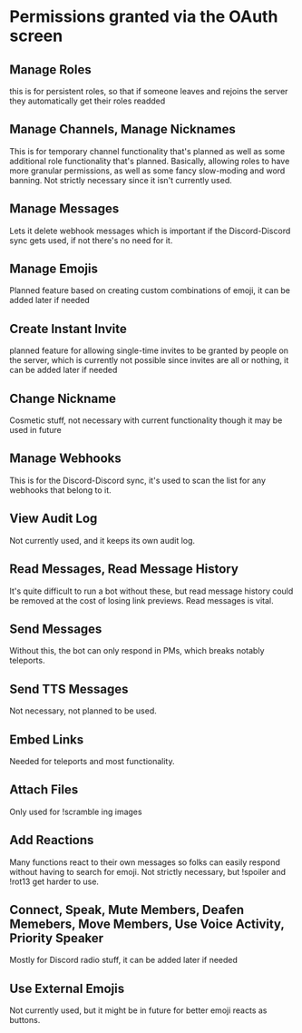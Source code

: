 # Permissions granted via the OAuth screen

## Manage Roles

this is for persistent roles, so that if someone leaves and rejoins the server they automatically get their roles readded

## Manage Channels, Manage Nicknames

This is for temporary channel functionality that's planned as well as some additional role functionality that's planned. Basically, allowing roles to have more granular permissions, as well as some fancy slow-moding and word banning. Not strictly necessary since it isn't currently used.

## Manage Messages

Lets it delete webhook messages which is important if the Discord-Discord sync gets used, if not there's no need for it.

## Manage Emojis

Planned feature based on creating custom combinations of emoji, it can be added later if needed

## Create Instant Invite

planned feature for allowing single-time invites to be granted by people on the server, which is currently not possible since invites are all or nothing, it can be added later if needed

## Change Nickname

Cosmetic stuff, not necessary with current functionality though it may be used in future

## Manage Webhooks

This is for the Discord-Discord sync, it's used to scan the list for any webhooks that belong to it.

## View Audit Log

Not currently used, and it keeps its own audit log.

## Read Messages, Read Message History

 It's quite difficult to run a bot without these, but read message history could be removed at the cost of losing link previews. Read messages is vital.

## Send Messages

Without this, the bot can only respond in PMs, which breaks notably teleports.

## Send TTS Messages

Not necessary, not planned to be used.

## Embed Links

Needed for teleports and most functionality.

## Attach Files

Only used for !scramble ing images

## Add Reactions

Many functions react to their own messages so folks can easily respond without having to search for emoji. Not strictly necessary, but !spoiler and !rot13 get harder to use.

## Connect, Speak, Mute Members, Deafen Memebers, Move Members, Use Voice Activity, Priority Speaker

Mostly for Discord radio stuff, it can be added later if needed

## Use External Emojis

Not currently used, but it might be in future for better emoji reacts as buttons.

